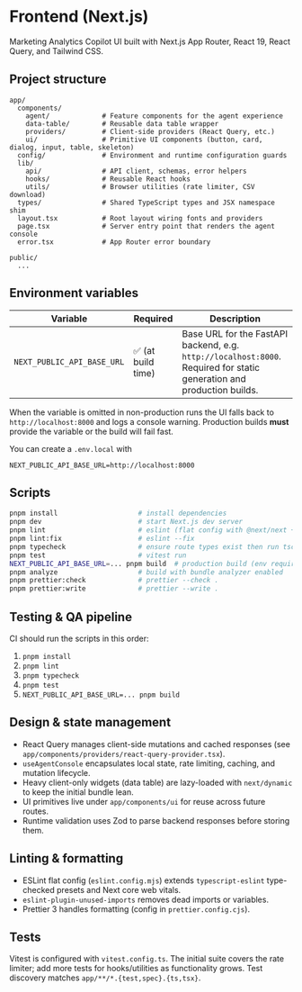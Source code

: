 # Frontend (Next.js)

Marketing Analytics Copilot UI built with Next.js App Router, React 19, React Query, and Tailwind CSS.

## Project structure

```
app/
  components/
    agent/             # Feature components for the agent experience
    data-table/        # Reusable data table wrapper
    providers/         # Client-side providers (React Query, etc.)
    ui/                # Primitive UI components (button, card, dialog, input, table, skeleton)
  config/              # Environment and runtime configuration guards
  lib/
    api/               # API client, schemas, error helpers
    hooks/             # Reusable React hooks
    utils/             # Browser utilities (rate limiter, CSV download)
  types/               # Shared TypeScript types and JSX namespace shim
  layout.tsx           # Root layout wiring fonts and providers
  page.tsx             # Server entry point that renders the agent console
  error.tsx            # App Router error boundary

public/
  ...
```

## Environment variables

| Variable | Required | Description |
| --- | --- | --- |
| `NEXT_PUBLIC_API_BASE_URL` | ✅ (at build time) | Base URL for the FastAPI backend, e.g. `http://localhost:8000`. Required for static generation and production builds. |

When the variable is omitted in non-production runs the UI falls back to `http://localhost:8000` and logs a console warning. Production builds **must** provide the variable or the build will fail fast.

You can create a `.env.local` with

```env
NEXT_PUBLIC_API_BASE_URL=http://localhost:8000
```

## Scripts

```bash
pnpm install                    # install dependencies
pnpm dev                        # start Next.js dev server
pnpm lint                       # eslint (flat config with @next/next + unused-imports)
pnpm lint:fix                   # eslint --fix
pnpm typecheck                  # ensure route types exist then run tsc --noEmit
pnpm test                       # vitest run
NEXT_PUBLIC_API_BASE_URL=... pnpm build  # production build (env required)
pnpm analyze                    # build with bundle analyzer enabled
pnpm prettier:check             # prettier --check .
pnpm prettier:write             # prettier --write .
```

## Testing & QA pipeline

CI should run the scripts in this order:

1. `pnpm install`
2. `pnpm lint`
3. `pnpm typecheck`
4. `pnpm test`
5. `NEXT_PUBLIC_API_BASE_URL=... pnpm build`

## Design & state management

- React Query manages client-side mutations and cached responses (see `app/components/providers/react-query-provider.tsx`).
- `useAgentConsole` encapsulates local state, rate limiting, caching, and mutation lifecycle.
- Heavy client-only widgets (data table) are lazy-loaded with `next/dynamic` to keep the initial bundle lean.
- UI primitives live under `app/components/ui` for reuse across future routes.
- Runtime validation uses Zod to parse backend responses before storing them.

## Linting & formatting

- ESLint flat config (`eslint.config.mjs`) extends `typescript-eslint` type-checked presets and Next core web vitals.
- `eslint-plugin-unused-imports` removes dead imports or variables.
- Prettier 3 handles formatting (config in `prettier.config.cjs`).

## Tests

Vitest is configured with `vitest.config.ts`. The initial suite covers the rate limiter; add more tests for hooks/utilities as functionality grows. Test discovery matches `app/**/*.{test,spec}.{ts,tsx}`.
